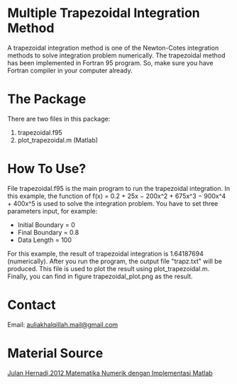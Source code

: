 # Multiple Trapezoidal Integration Method
A trapezoidal integration method is one of the Newton-Cotes integration methods to solve integration problem numerically. The trapezoidal method has been implemented in Fortran 95 program. So, make sure you have Fortran compiler in your computer already.
# The Package
There are two files in this package:
  1. trapezoidal.f95
  2. plot_trapezoidal.m (Matlab)
# How To Use?
File trapezoidal.f95 is the main program to run the trapezoidal integration. In this example, the function of f(x) = 0.2 + 25x − 200x^2 + 675x^3 − 900x^4 + 400x^5 is used to solve the integration problem. You have to set three parameters input, for example:
  - Initial Boundary = 0
  - Final Boundary = 0.8
  - Data Length = 100
 
 For this example, the result of trapezoidal integration is 1.64187694 (numerically). After you run the program, the output file "trapz.txt" will be produced. This file is used to plot the result using plot_trapezoidal.m. Finally, you can find in figure trapezoidal_plot.png as the result.
 # Contact
Email: auliakhalqillah.mail@gmail.com
 # Material Source
[Julan Hernadi,2012,Matematika Numerik dengan Implementasi Matlab](http://andipublisher.com/produk-1012004497-matematika-numerik-dengan-implementasi-m.html)
